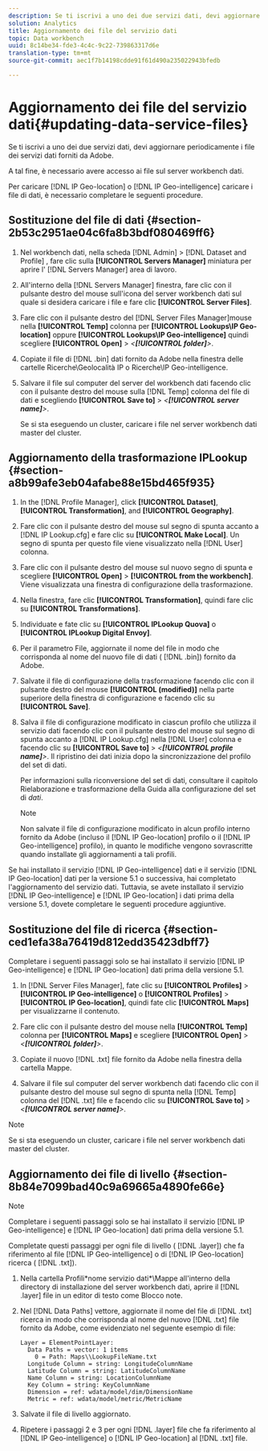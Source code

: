 ```yaml
---
description: Se ti iscrivi a uno dei due servizi dati, devi aggiornare periodicamente i file dei servizi dati forniti da Adobe.
solution: Analytics
title: Aggiornamento dei file del servizio dati
topic: Data workbench
uuid: 8c14be34-fde3-4c4c-9c22-739863317d6e
translation-type: tm+mt
source-git-commit: aec1f7b14198cdde91f61d490a235022943bfedb

---
```



# Aggiornamento dei file del servizio dati{#updating-data-service-files}

Se ti iscrivi a uno dei due servizi dati, devi aggiornare periodicamente i file dei servizi dati forniti da Adobe.

A tal fine, è necessario avere accesso ai file sul server workbench dati.

Per caricare [!DNL IP Geo-location] o [!DNL IP Geo-intelligence] caricare i file di dati, è necessario completare le seguenti procedure.

## Sostituzione del file di dati {#section-2b53c2951ae04c6fa8b3bdf080469ff6}

1. Nel workbench dati, nella scheda [!DNL Admin] > [!DNL Dataset and Profile] , fare clic sulla **[!UICONTROL Servers Manager]** miniatura per aprire l&#39; [!DNL Servers Manager] area di lavoro.

1. All&#39;interno della [!DNL Servers Manager] finestra, fare clic con il pulsante destro del mouse sull&#39;icona del server workbench dati sul quale si desidera caricare i file e fare clic **[!UICONTROL Server Files]**.

1. Fare clic con il pulsante destro del [!DNL Server Files Manager]mouse nella **[!UICONTROL Temp]** colonna per **[!UICONTROL Lookups\IP Geo-location]** oppure **[!UICONTROL Lookups\IP Geo-intelligence]** quindi scegliere **[!UICONTROL Open]** > *&lt;**[!UICONTROL folder]**>*.

1. Copiate il file di [!DNL .bin] dati fornito da Adobe nella finestra delle cartelle Ricerche\Geolocalità IP o Ricerche\IP Geo-intelligence.
1. Salvare il file sul computer del server del workbench dati facendo clic con il pulsante destro del mouse sulla [!DNL Temp] colonna del file di dati e scegliendo **[!UICONTROL Save to]** > *&lt;**[!UICONTROL server name]**>*.

   Se si sta eseguendo un cluster, caricare i file nel server workbench dati master del cluster.

## Aggiornamento della trasformazione IPLookup {#section-a8b99afe3eb04afabe88e15bd465f935}

1. In the [!DNL Profile Manager], click **[!UICONTROL Dataset]**, **[!UICONTROL Transformation]**, and **[!UICONTROL Geography]**.

1. Fare clic con il pulsante destro del mouse sul segno di spunta accanto a [!DNL IP Lookup.cfg] e fare clic su **[!UICONTROL Make Local]**. Un segno di spunta per questo file viene visualizzato nella [!DNL User] colonna.

1. Fare clic con il pulsante destro del mouse sul nuovo segno di spunta e scegliere **[!UICONTROL Open]** > **[!UICONTROL from the workbench]**. Viene visualizzata una finestra di configurazione della trasformazione.

1. Nella finestra, fare clic **[!UICONTROL Transformation]**, quindi fare clic su **[!UICONTROL Transformations]**.

1. Individuate e fate clic su **[!UICONTROL IPLookup Quova]** o **[!UICONTROL IPLookup Digital Envoy]**.

1. Per il parametro File, aggiornate il nome del file in modo che corrisponda al nome del nuovo file di dati ( [!DNL .bin]) fornito da Adobe.
1. Salvate il file di configurazione della trasformazione facendo clic con il pulsante destro del mouse **[!UICONTROL (modified)]** nella parte superiore della finestra di configurazione e facendo clic su **[!UICONTROL Save]**.

1. Salva il file di configurazione modificato in ciascun profilo che utilizza il servizio dati facendo clic con il pulsante destro del mouse sul segno di spunta accanto a [!DNL IP Lookup.cfg] nella [!DNL User] colonna e facendo clic su **[!UICONTROL Save to]** > *&lt;**[!UICONTROL profile name]**>*. Il ripristino dei dati inizia dopo la sincronizzazione del profilo del set di dati.

   Per informazioni sulla riconversione del set di dati, consultare il capitolo Rielaborazione e trasformazione della Guida alla configurazione del set di *dati*.

   >[!NOTE]
   >
   >Non salvate il file di configurazione modificato in alcun profilo interno fornito da Adobe (incluso il [!DNL IP Geo-location] profilo o il [!DNL IP Geo-intelligence] profilo), in quanto le modifiche vengono sovrascritte quando installate gli aggiornamenti a tali profili.

Se hai installato il servizio [!DNL IP Geo-intelligence] dati e il servizio [!DNL IP Geo-location] dati per la versione 5.1 o successiva, hai completato l&#39;aggiornamento del servizio dati. Tuttavia, se avete installato il servizio [!DNL IP Geo-intelligence] e [!DNL IP Geo-location] i dati prima della versione 5.1, dovete completare le seguenti procedure aggiuntive.

## Sostituzione del file di ricerca {#section-ced1efa38a76419d812edd35423dbff7}

Completare i seguenti passaggi solo se hai installato il servizio [!DNL IP Geo-intelligence] e [!DNL IP Geo-location] dati prima della versione 5.1.

1. In [!DNL Server Files Manager], fate clic su **[!UICONTROL Profiles]** > **[!UICONTROL IP Geo-intelligence]** o **[!UICONTROL Profiles]** > **[!UICONTROL IP Geo-location]**, quindi fate clic **[!UICONTROL Maps]** per visualizzarne il contenuto.

1. Fare clic con il pulsante destro del mouse nella **[!UICONTROL Temp]** colonna per **[!UICONTROL Maps]** e scegliere **[!UICONTROL Open]** > *&lt;**[!UICONTROL folder]**>*.

1. Copiate il nuovo [!DNL .txt] file fornito da Adobe nella finestra della cartella Mappe.
1. Salvare il file sul computer del server workbench dati facendo clic con il pulsante destro del mouse sul segno di spunta nella [!DNL Temp] colonna del [!DNL .txt] file e facendo clic su **[!UICONTROL Save to]** > *&lt;**[!UICONTROL server name]**>*.

>[!NOTE]
>
>Se si sta eseguendo un cluster, caricare i file nel server workbench dati master del cluster.

## Aggiornamento dei file di livello {#section-8b84e7099bad40c9a69665a4890fe66e}

>[!NOTE]
>
>Completare i seguenti passaggi solo se hai installato il servizio [!DNL IP Geo-intelligence] e [!DNL IP Geo-location] dati prima della versione 5.1.

Completate questi passaggi per ogni file di livello ( [!DNL .layer]) che fa riferimento al file [!DNL IP Geo-intelligence] o di [!DNL IP Geo-location] ricerca ( [!DNL .txt]).

1. Nella cartella Profili\*nome servizio dati*\Mappe all&#39;interno della directory di installazione del server workbench dati, aprire il [!DNL .layer] file in un editor di testo come Blocco note.

1. Nel [!DNL Data Paths] vettore, aggiornate il nome del file di [!DNL .txt] ricerca in modo che corrisponda al nome del nuovo [!DNL .txt] file fornito da Adobe, come evidenziato nel seguente esempio di file:

   ```
   Layer = ElementPointLayer:
     Data Paths = vector: 1 items
       0 = Path: Maps\\LookupFileName.txt
     Longitude Column = string: LongitudeColumnName
     Latitude Column = string: LatitudeColumnName
     Name Column = string: LocationColumnName
     Key Column = string: KeyColumnName
     Dimension = ref: wdata/model/dim/DimensionName
     Metric = ref: wdata/model/metric/MetricName
   ```

1. Salvate il file di livello aggiornato.
1. Ripetere i passaggi 2 e 3 per ogni [!DNL .layer] file che fa riferimento al [!DNL IP Geo-intelligence] o [!DNL IP Geo-location] al [!DNL .txt] file.

